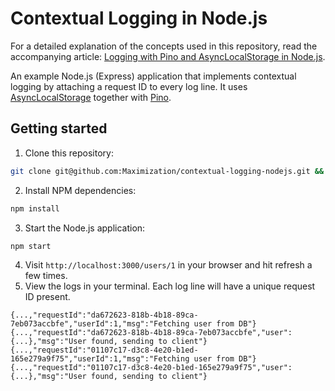 # Contextual Logging in Node.js

For a detailed explanation of the concepts used in this repository, read the accompanying article: [Logging with Pino and AsyncLocalStorage in Node.js](https://maximorlov.com/logging-with-pino-and-asynclocalstorage-in-nodejs/).

An example Node.js (Express) application that implements contextual logging by attaching a request ID to every log line. It uses [AsyncLocalStorage](https://nodejs.org/api/async_hooks.html#async_hooks_class_asynclocalstorage) together with [Pino](https://github.com/pinojs/pino).

## Getting started

1. Clone this repository:
```bash
git clone git@github.com:Maximization/contextual-logging-nodejs.git && cd contextual-logging-nodejs
```

2. Install NPM dependencies:
```bash
npm install
```

3. Start the Node.js application:
```bash
npm start
```

4. Visit `http://localhost:3000/users/1` in your browser and hit refresh a few times.
5. View the logs in your terminal. Each log line will have a unique request ID present.
```shell
{...,"requestId":"da672623-818b-4b18-89ca-7eb073accbfe","userId":1,"msg":"Fetching user from DB"}
{...,"requestId":"da672623-818b-4b18-89ca-7eb073accbfe","user":{...},"msg":"User found, sending to client"}
{...,"requestId":"01107c17-d3c8-4e20-b1ed-165e279a9f75","userId":1,"msg":"Fetching user from DB"}
{...,"requestId":"01107c17-d3c8-4e20-b1ed-165e279a9f75","user":{...},"msg":"User found, sending to client"}
```
